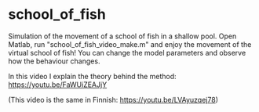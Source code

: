# school_of_fish
Simulation of the movement of a school of fish in a shallow pool. Open Matlab, run "school_of_fish_video_make.m" and enjoy the movement of the virtual school of fish! You can change the model parameters and observe how the behaviour changes. 

In this video I explain the theory behind the method: https://youtu.be/FaWUiZEAJjY

(This video is the same in Finnish: https://youtu.be/LVAyuzqej78)
